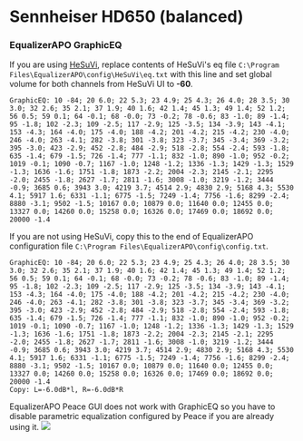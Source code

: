 # Sennheiser HD650 (balanced)
### EqualizerAPO GraphicEQ
If you are using [HeSuVi](https://sourceforge.net/projects/hesuvi/), replace contents of HeSuVi's eq file `C:\Program Files\EqualizerAPO\config\HeSuVi\eq.txt` with this line and set global volume for both channels from HeSuVi UI to **-60**.
```
GraphicEQ: 10 -84; 20 6.0; 22 5.3; 23 4.9; 25 4.3; 26 4.0; 28 3.5; 30 3.0; 32 2.6; 35 2.1; 37 1.9; 40 1.6; 42 1.4; 45 1.3; 49 1.4; 52 1.2; 56 0.5; 59 0.1; 64 -0.1; 68 -0.0; 73 -0.2; 78 -0.6; 83 -1.0; 89 -1.4; 95 -1.8; 102 -2.3; 109 -2.5; 117 -2.9; 125 -3.5; 134 -3.9; 143 -4.1; 153 -4.3; 164 -4.0; 175 -4.0; 188 -4.2; 201 -4.2; 215 -4.2; 230 -4.0; 246 -4.0; 263 -4.1; 282 -3.8; 301 -3.8; 323 -3.7; 345 -3.4; 369 -3.2; 395 -3.0; 423 -2.9; 452 -2.8; 484 -2.9; 518 -2.8; 554 -2.4; 593 -1.8; 635 -1.4; 679 -1.5; 726 -1.4; 777 -1.1; 832 -1.0; 890 -1.0; 952 -0.2; 1019 -0.1; 1090 -0.7; 1167 -1.0; 1248 -1.2; 1336 -1.3; 1429 -1.3; 1529 -1.3; 1636 -1.6; 1751 -1.8; 1873 -2.2; 2004 -2.3; 2145 -2.1; 2295 -2.0; 2455 -1.8; 2627 -1.7; 2811 -1.6; 3008 -1.0; 3219 -1.2; 3444 -0.9; 3685 0.6; 3943 3.0; 4219 3.7; 4514 2.9; 4830 2.9; 5168 4.3; 5530 4.1; 5917 1.6; 6331 -1.1; 6775 -1.5; 7249 -1.4; 7756 -1.6; 8299 -2.4; 8880 -3.1; 9502 -1.5; 10167 0.0; 10879 0.0; 11640 0.0; 12455 0.0; 13327 0.0; 14260 0.0; 15258 0.0; 16326 0.0; 17469 0.0; 18692 0.0; 20000 -1.4
```
If you are not using HeSuVi, copy this to the end of EqualizerAPO configuration file `C:\Program Files\EqualizerAPO\config\config.txt`.
```
GraphicEQ: 10 -84; 20 6.0; 22 5.3; 23 4.9; 25 4.3; 26 4.0; 28 3.5; 30 3.0; 32 2.6; 35 2.1; 37 1.9; 40 1.6; 42 1.4; 45 1.3; 49 1.4; 52 1.2; 56 0.5; 59 0.1; 64 -0.1; 68 -0.0; 73 -0.2; 78 -0.6; 83 -1.0; 89 -1.4; 95 -1.8; 102 -2.3; 109 -2.5; 117 -2.9; 125 -3.5; 134 -3.9; 143 -4.1; 153 -4.3; 164 -4.0; 175 -4.0; 188 -4.2; 201 -4.2; 215 -4.2; 230 -4.0; 246 -4.0; 263 -4.1; 282 -3.8; 301 -3.8; 323 -3.7; 345 -3.4; 369 -3.2; 395 -3.0; 423 -2.9; 452 -2.8; 484 -2.9; 518 -2.8; 554 -2.4; 593 -1.8; 635 -1.4; 679 -1.5; 726 -1.4; 777 -1.1; 832 -1.0; 890 -1.0; 952 -0.2; 1019 -0.1; 1090 -0.7; 1167 -1.0; 1248 -1.2; 1336 -1.3; 1429 -1.3; 1529 -1.3; 1636 -1.6; 1751 -1.8; 1873 -2.2; 2004 -2.3; 2145 -2.1; 2295 -2.0; 2455 -1.8; 2627 -1.7; 2811 -1.6; 3008 -1.0; 3219 -1.2; 3444 -0.9; 3685 0.6; 3943 3.0; 4219 3.7; 4514 2.9; 4830 2.9; 5168 4.3; 5530 4.1; 5917 1.6; 6331 -1.1; 6775 -1.5; 7249 -1.4; 7756 -1.6; 8299 -2.4; 8880 -3.1; 9502 -1.5; 10167 0.0; 10879 0.0; 11640 0.0; 12455 0.0; 13327 0.0; 14260 0.0; 15258 0.0; 16326 0.0; 17469 0.0; 18692 0.0; 20000 -1.4
Copy: L=-6.0dB*l, R=-6.0dB*R
```
EqualizerAPO Peace GUI does not work with GraphicEQ so you have to disable parametric equalization configured by Peace if you are already using it.
![](https://raw.githubusercontent.com/jaakkopasanen/AutoEq/master/results/Innerfidelity%202017/headphoncecom/onear/Sennheiser%20HD650%20(balanced)/Sennheiser%20HD650%20(balanced).png)
